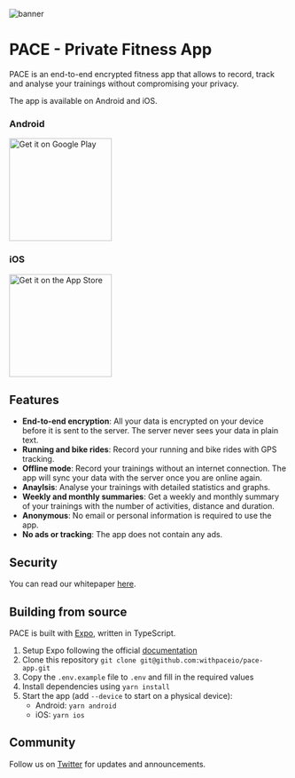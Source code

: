 ![banner](https://github.com/remyd/pace-app/assets/574977/0ff2fbb9-9eff-49d5-8a89-a35f21c02aa0)


# PACE - Private Fitness App

PACE is an end-to-end encrypted fitness app that allows to record, track and analyse your trainings without compromising your privacy.

The app is available on Android and iOS.

### Android

<a href="https://play.google.com/store/apps/details?id=io.withpace.pace">
  <img width="185" alt="Get it on Google Play" src="https://play.google.com/intl/en_us/badges/images/generic/en-play-badge.png">
</a>

### iOS

<a href="https://apps.apple.com/app/pace-privacy/id6444367013">
  <img width="185" alt="Get it on the App Store" src="https://github.com/remyd/pace-app/assets/574977/bc4cfb37-dd70-4ef7-a9ba-075455a13b6f">
</a>

## Features

- **End-to-end encryption**: All your data is encrypted on your device before it is sent to the server. The server never sees your data in plain text.
- **Running and bike rides**: Record your running and bike rides with GPS tracking.
- **Offline mode**: Record your trainings without an internet connection. The app will sync your data with the server once you are online again.
- **Anaylsis**: Analyse your trainings with detailed statistics and graphs.
- **Weekly and monthly summaries**: Get a weekly and monthly summary of your trainings with the number of activities, distance and duration.
- **Anonymous**: No email or personal information is required to use the app.
- **No ads or tracking**: The app does not contain any ads.

## Security

You can read our whitepaper [here](https://withpace.io/pace-whitepaper.pdf).

## Building from source

PACE is built with [Expo](https://expo.io/), written in TypeScript.

1. Setup Expo following the official [documentation](https://docs.expo.io/get-started/installation/)
2. Clone this repository `git clone git@github.com:withpaceio/pace-app.git`
3. Copy the `.env.example` file to `.env` and fill in the required values
4. Install dependencies using `yarn install`
5. Start the app (add `--device` to start on a physical device):
   - Android: `yarn android`
   - iOS: `yarn ios`

## Community

Follow us on [Twitter](https://twitter.com/withpaceio) for updates and announcements.
